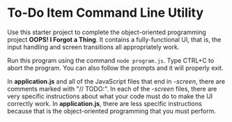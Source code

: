 # To-Do Item Command Line Utility

Use this starter project to complete the object-oriented programming project
**OOPS! I Forgot a Thing**. It contains a fully-functional UI, that is, the
input handling and screen transitions all appropriately work.

Run this program using the command `node program.js`. Type CTRL+C to abort the
program. You can also follow the prompts and it will properly exit.

In **application.js** and all of the JavaScript files that end in _-screen_,
there are comments marked with "// TODO:". In each of the _-screen_ files, there
are very specific instructions about what your code must do to make the UI
correctly work. In **application.js**, there are less specific instructions
because that is the object-oriented programming that you must perform.
